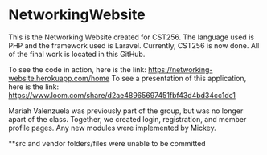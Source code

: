 # NetworkingWebsite

This is the Networking Website created for CST256. The language used is PHP and the framework used is Laravel. Currently, CST256 is now done. All of the final work is located in this GitHub. 

To see the code in action, here is the link: https://networking-website.herokuapp.com/home
To see a presentation of this application, here is the link: https://www.loom.com/share/d2ae48965697451fbf43d4bd34cc1dc1

Mariah Valenzuela was previously part of the group, but was no longer apart of the class. Together, we created login, registration, and member profile pages. Any new modules were implemented by Mickey.

**src and vendor folders/files were unable to be committed

